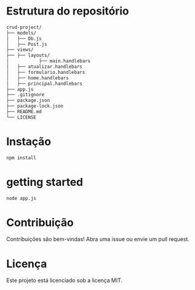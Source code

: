 # Estrutura do repositório
```bash
crud-project/
├── models/                         
│   ├── Db.js                       
│   ├── Post.js                     
├── views/                           
├── ├── layouts/                     
│           ├── main.handlebars      
│   ├── atualizar.handlebars         
│   ├── formulario.handlebars        
│   ├── home.handlebars              
│   ├── principal.handlebars         
├── app.js                           
├── .gitignore                      
├── package.json                    
├── package-lock.json               
├── README.md                       
└── LICENSE                           
```


# Instação
```bash
npm install
```

# getting started
```bash
node app.js
```

# Contribuição
Contribuições são bem-vindas! Abra uma issue ou envie um pull request.

# Licença
Este projeto está licenciado sob a licença MIT.

